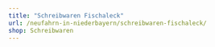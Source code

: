 ```yaml
---
title: "Schreibwaren Fischaleck"
url: /neufahrn-in-niederbayern/schreibwaren-fischaleck/
shop: Schreibwaren
---
```

